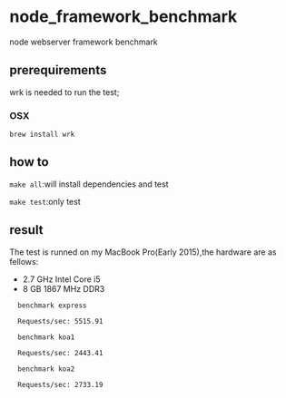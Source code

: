 # node_framework_benchmark
node webserver framework benchmark

## prerequirements
  wrk is needed to run the test;
### OSX
  `brew install wrk`

## how to
  `make all`:will install dependencies and test

  `make test`:only test


## result
  The test is runned on my MacBook Pro(Early 2015),the hardware are as fellows:
  + 2.7 GHz Intel Core i5
  + 8 GB 1867 MHz DDR3

```
  benchmark express

  Requests/sec: 5515.91

  benchmark koa1

  Requests/sec: 2443.41

  benchmark koa2

  Requests/sec: 2733.19
```

